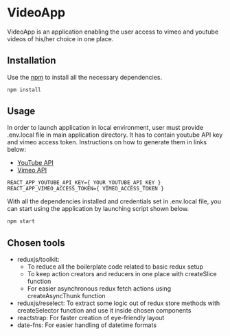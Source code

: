 # VideoApp

VideoApp is an application enabling the user access to vimeo and youtube videos of his/her choice in one place.

## Installation

Use the [npm](https://www.npmjs.com/) to install all the necessary dependencies.

```javascript
npm install
```

## Usage

In order to launch application in local environment, user must provide .env.local file in main application directory. It has to contain youtube API key and vimeo access token. Instructions on how to generate them in links below:

- [YouTube API](https://developers.google.com/youtube/v3/getting-started)
- [Vimeo API](https://developer.vimeo.com/api/guides/start)

```
REACT_APP_YOUTUBE_API_KEY={ YOUR_YOUTUBE_API_KEY }
REACT_APP_VIMEO_ACCESS_TOKEN={ VIMEO_ACCESS_TOKEN }
```

With all the dependencies installed and credentials set in .env.local file, you can start using the application by launching script shown below.

```javascript
npm start
```

## Chosen tools

- reduxjs/toolkit:
  - To reduce all the boilerplate code related to basic redux setup
  - To keep action creators and reducers in one place with createSlice function
  - For easier asynchronous redux fetch actions using createAsyncThunk function
- reduxjs/reselect: To extract some logic out of redux store methods with createSelector function and use it inside chosen components
- reactstrap: For faster creation of eye-friendly layout
- date-fns: For easier handling of datetime formats
